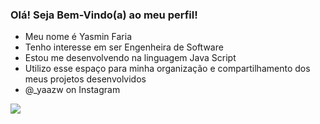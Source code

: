 ### Olá! Seja Bem-Vindo(a) ao meu perfil!

-  Meu nome é Yasmin Faria
-  Tenho interesse em ser Engenheira de Software
-  Estou me desenvolvendo na linguagem Java Script
-  Utilizo esse espaço para minha organização e compartilhamento dos meus projetos desenvolvidos
-  @_yaazw on Instagram

![](https://media.tenor.com/U_nVBruLPAsAAAAd/neko-neco.gif)

<!---
yaazw/yaazw is a ✨ special ✨ repository because its `README.md` (this file) appears on your GitHub profile.
You can click the Preview link to take a look at your changes.
--->
